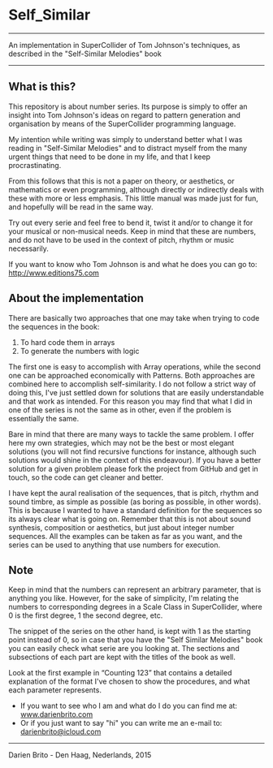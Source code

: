 # Self_Similar

_________________________________________________________________________

An implementation in SuperCollider of Tom Johnson's techniques, as described in the 
"Self-Similar Melodies" book
_________________________________________________________________________


## What is this?

This repository is about number series. Its purpose is simply to offer an insight into Tom Johnson's ideas on regard to pattern generation and organisation by means of the SuperCollider programming language.

My intention while writing was simply to understand better what I was reading in "Self-Similar Melodies" and to distract myself from the many urgent things that need to be done in my life, and that I keep procrastinating.

From this follows that this is not a paper on theory, or aesthetics, or mathematics or even programming, although directly or indirectly deals with these with more or less emphasis. This little manual was made just for fun, and hopefully will be read in the same way.

Try out every serie and feel free to bend it, twist it and/or to change it for your musical or non-musical needs. Keep in mind that these are numbers, and do not have to be used in the context of pitch, rhythm or music necessarily.

If you want to know who Tom Johnson is and what he does you can go to:
http://www.editions75.com

## About the implementation

There are basically two approaches that one may take when trying to code the sequences in the book:

1. To hard code them in arrays
2. To generate the numbers with logic

The first one is easy to accomplish with Array operations, while the second one can be approached economically with Patterns. Both approaches are combined here to accomplish self-similarity. I do not
follow a strict way of doing this, I've just settled down for solutions that are easily understandable and that work as intended. For this reason you may find that what I did in one of the series is not the same as in other, even if the problem is essentially the same.

Bare in mind that there are many ways to tackle the same problem. I offer here my own strategies, which may not be the best or most elegant solutions (you will not find recursive functions for instance,
although such solutions would shine in the context of this endeavour). If you have a better solution for a given problem please fork the project from GitHub and get in touch, so the code can get cleaner and better.

I have kept the aural realisation of the sequences, that is pitch, rhythm and sound timbre, as simple as possible (as boring as possible, in other words). This is because I wanted to have a standard definition for the sequences so its always clear what is going on. Remember that this is not about sound synthesis, composition or aesthetics, but just about integer number sequences. All the examples can be taken as far as you want, and the series can be used to anything that use numbers for execution.

## Note

Keep in mind that the numbers can represent an arbitrary parameter, that is anything you like. However, for the sake of simplicity, I'm relating the numbers to corresponding degrees in a Scale Class in SuperCollider, where 0 is the first degree, 1 the second degree, etc.

The snippet of the series on the other hand, is kept with 1 as the starting point instead of 0, so in case that you have the "Self Similar Melodies" book you can easily check what serie are you looking at. The sections and subsections of each part are kept with the titles of the book as well.

Look at the first example in “Counting 123” that contains a detailed explanation of the format I've chosen to show the procedures, and what each parameter represents.

* If you want to see who I am and what do I do you can find me at:  www.darienbrito.com 
* Or if you just want to say "hi" you can write me an e-mail to: darienbrito@icloud.com

______________________________________________________________________________
Darien Brito - Den Haag, Nederlands, 2015 


